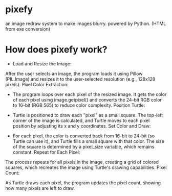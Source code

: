 # pixefy
an image redraw system to make images blurry. powered by Python. (HTML from exe conversion)

# How does pixefy work?
- Load and Resize the Image:

After the user selects an image, the program loads it using Pillow (PIL.Image) and resizes it to the user-selected resolution (e.g., 128x128 pixels).
Pixel Color Extraction:

- The program loops over each pixel of the resized image.
It gets the color of each pixel using image.getpixel() and converts the 24-bit RGB color to 16-bit (RGB 565) to reduce color complexity.
Position Turtle:

- Turtle is positioned to draw each "pixel" as a small square.
The top-left corner of the image is calculated, and Turtle moves to each pixel position by adjusting its x and y coordinates.
Set Color and Draw:

- For each pixel, the color is converted back from 16-bit to 24-bit (so Turtle can use it), and Turtle fills a small square with that color.
The size of the square is determined by a pixel_size variable, which remains constant.
Repeat for Each Pixel:

The process repeats for all pixels in the image, creating a grid of colored squares, which recreates the image using Turtle's drawing capabilities.
Pixel Count:

As Turtle draws each pixel, the program updates the pixel count, showing how many pixels are left to draw.
